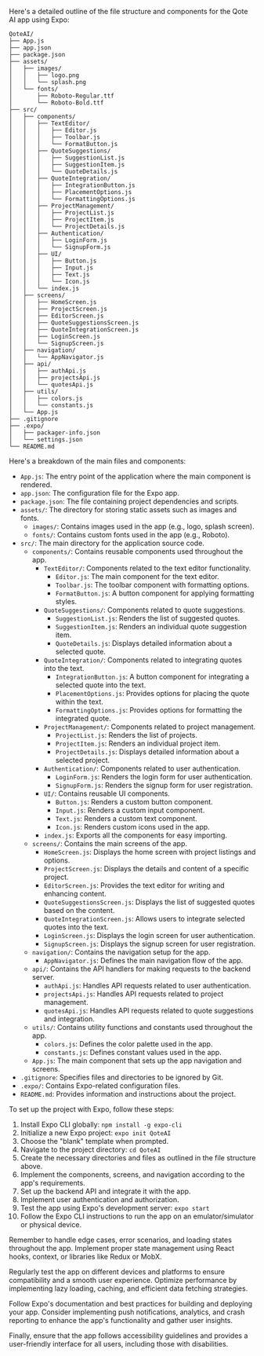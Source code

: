 Here's a detailed outline of the file structure and components for the Qote AI app using Expo:

```
QoteAI/
├── App.js
├── app.json
├── package.json
├── assets/
│   ├── images/
│   │   ├── logo.png
│   │   └── splash.png
│   └── fonts/
│       ├── Roboto-Regular.ttf
│       └── Roboto-Bold.ttf
├── src/
│   ├── components/
│   │   ├── TextEditor/
│   │   │   ├── Editor.js
│   │   │   ├── Toolbar.js
│   │   │   └── FormatButton.js
│   │   ├── QuoteSuggestions/
│   │   │   ├── SuggestionList.js
│   │   │   ├── SuggestionItem.js
│   │   │   └── QuoteDetails.js
│   │   ├── QuoteIntegration/
│   │   │   ├── IntegrationButton.js
│   │   │   ├── PlacementOptions.js
│   │   │   └── FormattingOptions.js
│   │   ├── ProjectManagement/
│   │   │   ├── ProjectList.js
│   │   │   ├── ProjectItem.js
│   │   │   └── ProjectDetails.js
│   │   ├── Authentication/
│   │   │   ├── LoginForm.js
│   │   │   └── SignupForm.js
│   │   ├── UI/
│   │   │   ├── Button.js
│   │   │   ├── Input.js
│   │   │   ├── Text.js
│   │   │   └── Icon.js
│   │   └── index.js
│   ├── screens/
│   │   ├── HomeScreen.js
│   │   ├── ProjectScreen.js
│   │   ├── EditorScreen.js
│   │   ├── QuoteSuggestionsScreen.js
│   │   ├── QuoteIntegrationScreen.js
│   │   ├── LoginScreen.js
│   │   └── SignupScreen.js
│   ├── navigation/
│   │   └── AppNavigator.js
│   ├── api/
│   │   ├── authApi.js
│   │   ├── projectsApi.js
│   │   └── quotesApi.js
│   ├── utils/
│   │   ├── colors.js
│   │   └── constants.js
│   └── App.js
├── .gitignore
├── .expo/
│   ├── packager-info.json
│   └── settings.json
└── README.md
```

Here's a breakdown of the main files and components:

- `App.js`: The entry point of the application where the main component is rendered.
- `app.json`: The configuration file for the Expo app.
- `package.json`: The file containing project dependencies and scripts.
- `assets/`: The directory for storing static assets such as images and fonts.
  - `images/`: Contains images used in the app (e.g., logo, splash screen).
  - `fonts/`: Contains custom fonts used in the app (e.g., Roboto).
- `src/`: The main directory for the application source code.
  - `components/`: Contains reusable components used throughout the app.
    - `TextEditor/`: Components related to the text editor functionality.
      - `Editor.js`: The main component for the text editor.
      - `Toolbar.js`: The toolbar component with formatting options.
      - `FormatButton.js`: A button component for applying formatting styles.
    - `QuoteSuggestions/`: Components related to quote suggestions.
      - `SuggestionList.js`: Renders the list of suggested quotes.
      - `SuggestionItem.js`: Renders an individual quote suggestion item.
      - `QuoteDetails.js`: Displays detailed information about a selected quote.
    - `QuoteIntegration/`: Components related to integrating quotes into the text.
      - `IntegrationButton.js`: A button component for integrating a selected quote into the text.
      - `PlacementOptions.js`: Provides options for placing the quote within the text.
      - `FormattingOptions.js`: Provides options for formatting the integrated quote.
    - `ProjectManagement/`: Components related to project management.
      - `ProjectList.js`: Renders the list of projects.
      - `ProjectItem.js`: Renders an individual project item.
      - `ProjectDetails.js`: Displays detailed information about a selected project.
    - `Authentication/`: Components related to user authentication.
      - `LoginForm.js`: Renders the login form for user authentication.
      - `SignupForm.js`: Renders the signup form for user registration.
    - `UI/`: Contains reusable UI components.
      - `Button.js`: Renders a custom button component.
      - `Input.js`: Renders a custom input component.
      - `Text.js`: Renders a custom text component.
      - `Icon.js`: Renders custom icons used in the app.
    - `index.js`: Exports all the components for easy importing.
  - `screens/`: Contains the main screens of the app.
    - `HomeScreen.js`: Displays the home screen with project listings and options.
    - `ProjectScreen.js`: Displays the details and content of a specific project.
    - `EditorScreen.js`: Provides the text editor for writing and enhancing content.
    - `QuoteSuggestionsScreen.js`: Displays the list of suggested quotes based on the content.
    - `QuoteIntegrationScreen.js`: Allows users to integrate selected quotes into the text.
    - `LoginScreen.js`: Displays the login screen for user authentication.
    - `SignupScreen.js`: Displays the signup screen for user registration.
  - `navigation/`: Contains the navigation setup for the app.
    - `AppNavigator.js`: Defines the main navigation flow of the app.
  - `api/`: Contains the API handlers for making requests to the backend server.
    - `authApi.js`: Handles API requests related to user authentication.
    - `projectsApi.js`: Handles API requests related to project management.
    - `quotesApi.js`: Handles API requests related to quote suggestions and integration.
  - `utils/`: Contains utility functions and constants used throughout the app.
    - `colors.js`: Defines the color palette used in the app.
    - `constants.js`: Defines constant values used in the app.
  - `App.js`: The main component that sets up the app navigation and screens.
- `.gitignore`: Specifies files and directories to be ignored by Git.
- `.expo/`: Contains Expo-related configuration files.
- `README.md`: Provides information and instructions about the project.

To set up the project with Expo, follow these steps:

1. Install Expo CLI globally: `npm install -g expo-cli`
2. Initialize a new Expo project: `expo init QoteAI`
3. Choose the "blank" template when prompted.
4. Navigate to the project directory: `cd QoteAI`
5. Create the necessary directories and files as outlined in the file structure above.
6. Implement the components, screens, and navigation according to the app's requirements.
7. Set up the backend API and integrate it with the app.
8. Implement user authentication and authorization.
9. Test the app using Expo's development server: `expo start`
10. Follow the Expo CLI instructions to run the app on an emulator/simulator or physical device.

Remember to handle edge cases, error scenarios, and loading states throughout the app. Implement proper state management using React hooks, context, or libraries like Redux or MobX.

Regularly test the app on different devices and platforms to ensure compatibility and a smooth user experience. Optimize performance by implementing lazy loading, caching, and efficient data fetching strategies.

Follow Expo's documentation and best practices for building and deploying your app. Consider implementing push notifications, analytics, and crash reporting to enhance the app's functionality and gather user insights.

Finally, ensure that the app follows accessibility guidelines and provides a user-friendly interface for all users, including those with disabilities.